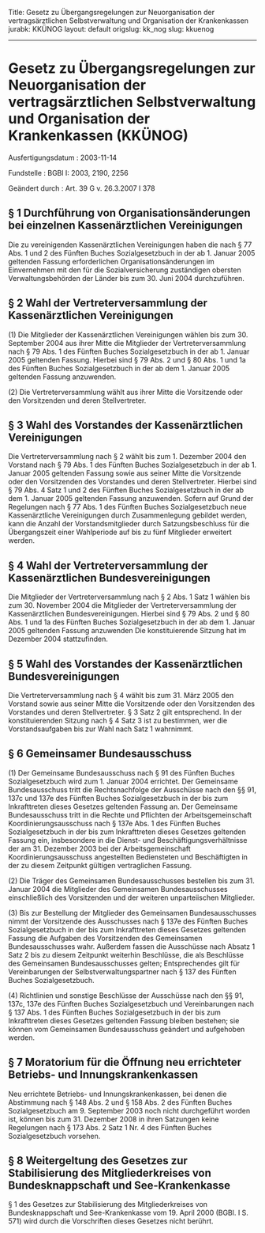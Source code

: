 Title: Gesetz zu Übergangsregelungen zur Neuorganisation der vertragsärztlichen Selbstverwaltung
  und Organisation der Krankenkassen
jurabk: KKÜNOG
layout: default
origslug: kk_nog
slug: kkuenog

---

# Gesetz zu Übergangsregelungen zur Neuorganisation der vertragsärztlichen Selbstverwaltung und Organisation der Krankenkassen (KKÜNOG)

Ausfertigungsdatum
:   2003-11-14

Fundstelle
:   BGBl I: 2003, 2190, 2256

Geändert durch
:   Art. 39 G v. 26.3.2007 I 378


## § 1 Durchführung von Organisationsänderungen bei einzelnen Kassenärztlichen Vereinigungen

Die zu vereinigenden Kassenärztlichen Vereinigungen haben die nach §
77 Abs. 1 und 2 des Fünften Buches Sozialgesetzbuch in der ab 1.
Januar 2005 geltenden Fassung erforderlichen Organisationsänderungen
im Einvernehmen mit den für die Sozialversicherung zuständigen
obersten Verwaltungsbehörden der Länder bis zum 30. Juni 2004
durchzuführen.


## § 2 Wahl der Vertreterversammlung der Kassenärztlichen Vereinigungen

(1) Die Mitglieder der Kassenärztlichen Vereinigungen wählen bis zum
30\. September 2004 aus ihrer Mitte die Mitglieder der
Vertreterversammlung nach § 79 Abs. 1 des Fünften Buches
Sozialgesetzbuch in der ab 1. Januar 2005 geltenden Fassung. Hierbei
sind § 79 Abs. 2 und § 80 Abs. 1 und 1a des Fünften Buches
Sozialgesetzbuch in der ab dem 1. Januar 2005 geltenden Fassung
anzuwenden.

(2) Die Vertreterversammlung wählt aus ihrer Mitte die Vorsitzende
oder den Vorsitzenden und deren Stellvertreter.


## § 3 Wahl des Vorstandes der Kassenärztlichen Vereinigungen

Die Vertreterversammlung nach § 2 wählt bis zum 1. Dezember 2004 den
Vorstand nach § 79 Abs. 1 des Fünften Buches Sozialgesetzbuch in der
ab 1. Januar 2005 geltenden Fassung sowie aus seiner Mitte die
Vorsitzende oder den Vorsitzenden des Vorstandes und deren
Stellvertreter. Hierbei sind § 79 Abs. 4 Satz 1 und 2 des Fünften
Buches Sozialgesetzbuch in der ab dem 1. Januar 2005 geltenden Fassung
anzuwenden. Sofern auf Grund der Regelungen nach § 77 Abs. 1 des
Fünften Buches Sozialgesetzbuch neue Kassenärztliche Vereinigungen
durch Zusammenlegung gebildet werden, kann die Anzahl der
Vorstandsmitglieder durch Satzungsbeschluss für die Übergangszeit
einer Wahlperiode auf bis zu fünf Mitglieder erweitert werden.


## § 4 Wahl der Vertreterversammlung der Kassenärztlichen Bundesvereinigungen

Die Mitglieder der Vertreterversammlung nach § 2 Abs. 1 Satz 1 wählen
bis zum 30. November 2004 die Mitglieder der Vertreterversammlung der
Kassenärztlichen Bundesvereinigungen. Hierbei sind § 79 Abs. 2 und §
80 Abs. 1 und 1a des Fünften Buches Sozialgesetzbuch in der ab dem 1.
Januar 2005 geltenden Fassung anzuwenden Die konstituierende Sitzung
hat im Dezember 2004 stattzufinden.


## § 5 Wahl des Vorstandes der Kassenärztlichen Bundesvereinigungen

Die Vertreterversammlung nach § 4 wählt bis zum 31. März 2005 den
Vorstand sowie aus seiner Mitte die Vorsitzende oder den Vorsitzenden
des Vorstandes und deren Stellvertreter. § 3 Satz 2 gilt entsprechend.
In der konstituierenden Sitzung nach § 4 Satz 3 ist zu bestimmen, wer
die Vorstandsaufgaben bis zur Wahl nach Satz 1 wahrnimmt.


## § 6 Gemeinsamer Bundesausschuss

(1) Der Gemeinsame Bundesausschuss nach § 91 des Fünften Buches
Sozialgesetzbuch wird zum 1. Januar 2004 errichtet. Der Gemeinsame
Bundesausschuss tritt die Rechtsnachfolge der Ausschüsse nach den §§
91, 137c und 137e des Fünften Buches Sozialgesetzbuch in der bis zum
Inkrafttreten dieses Gesetzes geltenden Fassung an. Der Gemeinsame
Bundesausschuss tritt in die Rechte und Pflichten der
Arbeitsgemeinschaft Koordinierungsausschuss nach § 137e Abs. 1 des
Fünften Buches Sozialgesetzbuch in der bis zum Inkrafttreten dieses
Gesetzes geltenden Fassung ein, insbesondere in die Dienst- und
Beschäftigungsverhältnisse der am 31. Dezember 2003 bei der
Arbeitsgemeinschaft Koordinierungsausschuss angestellten Bediensteten
und Beschäftigten in der zu diesem Zeitpunkt gültigen vertraglichen
Fassung.

(2) Die Träger des Gemeinsamen Bundesausschusses bestellen bis zum 31.
Januar 2004 die Mitglieder des Gemeinsamen Bundesausschusses
einschließlich des Vorsitzenden und der weiteren unparteiischen
Mitglieder.

(3) Bis zur Bestellung der Mitglieder des Gemeinsamen
Bundesausschusses nimmt der Vorsitzende des Ausschusses nach § 137e
des Fünften Buches Sozialgesetzbuch in der bis zum Inkrafttreten
dieses Gesetzes geltenden Fassung die Aufgaben des Vorsitzenden des
Gemeinsamen Bundesausschusses wahr. Außerdem fassen die Ausschüsse
nach Absatz 1 Satz 2 bis zu diesem Zeitpunkt weiterhin Beschlüsse, die
als Beschlüsse des Gemeinsamen Bundesausschusses gelten;
Entsprechendes gilt für Vereinbarungen der Selbstverwaltungspartner
nach § 137 des Fünften Buches Sozialgesetzbuch.

(4) Richtlinien und sonstige Beschlüsse der Ausschüsse nach den §§ 91,
137c, 137e des Fünften Buches Sozialgesetzbuch und Vereinbarungen nach
§ 137 Abs. 1 des Fünften Buches Sozialgesetzbuch in der bis zum
Inkrafttreten dieses Gesetzes geltenden Fassung bleiben bestehen; sie
können vom Gemeinsamen Bundesausschuss geändert und aufgehoben werden.


## § 7 Moratorium für die Öffnung neu errichteter Betriebs- und Innungskrankenkassen

Neu errichtete Betriebs- und Innungskrankenkassen, bei denen die
Abstimmung nach § 148 Abs. 2 und § 158 Abs. 2 des Fünften Buches
Sozialgesetzbuch am 9. September 2003 noch nicht durchgeführt worden
ist, können bis zum 31. Dezember 2008 in ihren Satzungen keine
Regelungen nach § 173 Abs. 2 Satz 1 Nr. 4 des Fünften Buches
Sozialgesetzbuch vorsehen.


## § 8 Weitergeltung des Gesetzes zur Stabilisierung des Mitgliederkreises von Bundesknappschaft und See-Krankenkasse

§ 1 des Gesetzes zur Stabilisierung des Mitgliederkreises von
Bundesknappschaft und See-Krankenkasse vom 19. April 2000 (BGBl. I S.
571) wird durch die Vorschriften dieses Gesetzes nicht berührt.

